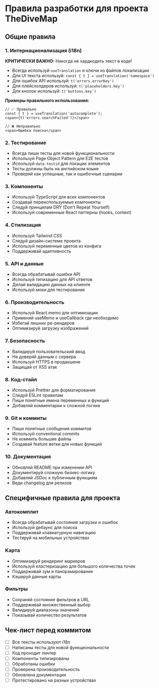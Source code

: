 # Правила разработки для проекта TheDiveMap

## Общие правила

### 1. Интернационализация (i18n)
**КРИТИЧЕСКИ ВАЖНО:** Никогда не хардкодить текст в коде!
- Всегда используй `useTranslation` и ключи из файлов локализации
- Для UI текста используй: `const { t } = useTranslation('namespace')`
- Для ошибок API используй: `t('errors.errorKey')`
- Для плейсхолдеров используй: `t('placeholders.key')`
- Для кнопок используй: `t('buttons.key')`

**Примеры правильного использования:**
```tsx
// ✅ Правильно
const { t } = useTranslation('autocomplete');
<span>{t('errors.searchFailed')}</span>

// ❌ Неправильно
<span>Ошибка поиска</span>
```

### 2. Тестирование
- Всегда пиши тесты для новой функциональности
- Используй Page Object Pattern для E2E тестов
- Используй `data-testid` для локации элементов
- Тесты должны быть на английском языке
- Проверяй как успешные, так и ошибочные сценарии

### 3. Компоненты
- Используй TypeScript для всех компонентов
- Создавай переиспользуемые компоненты
- Следуй принципам DRY (Don't Repeat Yourself)
- Используй современные React паттерны (hooks, context)

### 4. Стилизация
- Используй Tailwind CSS
- Следуй дизайн-системе проекта
- Используй переменные цветов из конфига
- Поддерживай адаптивность

### 5. API и данные
- Всегда обрабатывай ошибки API
- Используй типизацию для API ответов
- Делай валидацию данных на клиенте
- Используй моки для тестирования

### 6. Производительность
- Используй React.memo для оптимизации
- Применяй useMemo и useCallback где необходимо
- Избегай лишних ре-рендеров
- Оптимизируй загрузку изображений

### 7. Безопасность
- Валидируй пользовательский ввод
- Не доверяй данным с сервера
- Используй HTTPS в продакшене
- Защищай от XSS атак

### 8. Код-стайл
- Используй Prettier для форматирования
- Следуй ESLint правилам
- Пиши понятные имена переменных и функций
- Добавляй комментарии к сложной логике

### 9. Git и коммиты
- Пиши понятные сообщения коммитов
- Используй conventional commits
- Не коммить большие файлы
- Создавай feature ветки для новых функций

### 10. Документация
- Обновляй README при изменении API
- Документируй сложную бизнес-логику
- Добавляй JSDoc к публичным функциям
- Веди changelog для релизов

## Специфичные правила для проекта

### Автокомплит
- Всегда обрабатывай состояния загрузки и ошибок
- Используй дебаунс для поиска
- Поддерживай клавиатурную навигацию
- Тестируй на мобильных устройствах

### Карта
- Оптимизируй рендеринг маркеров
- Используй кластеризацию для большого количества точек
- Поддерживай зум и панорамирование
- Кэшируй данные карты

### Фильтры
- Сохраняй состояние фильтров в URL
- Поддерживай множественный выбор
- Валидируй диапазоны значений
- Показывай количество результатов

## Чек-лист перед коммитом

- [ ] Все тексты используют i18n
- [ ] Написаны тесты для новой функциональности
- [ ] Код проходит линтер
- [ ] Компоненты типизированы
- [ ] Обработаны ошибки
- [ ] Проверена производительность
- [ ] Обновлена документация
- [ ] Протестировано на разных устройствах
